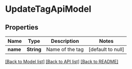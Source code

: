 # UpdateTagApiModel
## Properties

| Name | Type | Description | Notes |
|------------ | ------------- | ------------- | -------------|
| **name** | **String** | Name of the tag | [default to null] |

[[Back to Model list]](../README.md#documentation-for-models) [[Back to API list]](../README.md#documentation-for-api-endpoints) [[Back to README]](../README.md)

